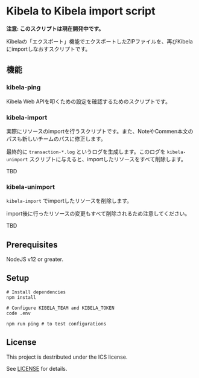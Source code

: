 # Kibela to Kibela import script

**注意: このスクリプトは現在開発中です。**

Kibelaの「エクスポート」機能でエクスポートしたZIPファイルを、再びKibelaにimportしなおすスクリプトです。

## 機能

### kibela-ping

Kibela Web APIを叩くための設定を確認するためのスクリプトです。

### kibela-import

実際にリソースのimportを行うスクリプトです。また、NoteやCommen本文のパスも新しいチームのパスに修正します。

最終的に `transaction-*.log` というログを生成します。このログを `kibela-unimport` スクリプトに与えると、importしたリソースをすべて削除します。

TBD

### kibela-unimport

`kibela-import` でimportしたリソースを削除します。

import後に行ったリソースの変更もすべて削除されるため注意してください。

TBD

## Prerequisites

NodeJS v12 or greater.

## Setup

```shell-session
# Install dependencies
npm install

# Configure KIBELA_TEAM and KIBELA_TOKEN
code .env

npm run ping # to test configurations
```

## License

This project is destributed under the ICS license.

See [LICENSE](./LICENSE) for details.
